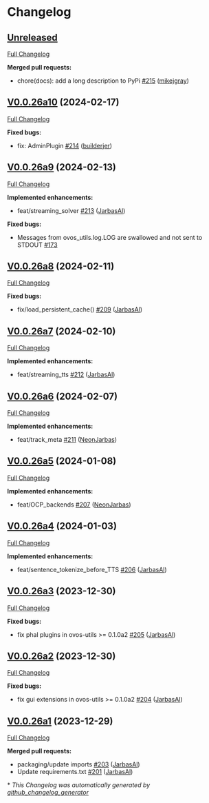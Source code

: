 # Changelog

## [Unreleased](https://github.com/OpenVoiceOS/ovos-plugin-manager/tree/HEAD)

[Full Changelog](https://github.com/OpenVoiceOS/ovos-plugin-manager/compare/V0.0.26a10...HEAD)

**Merged pull requests:**

- chore\(docs\): add a long description to PyPi [\#215](https://github.com/OpenVoiceOS/ovos-plugin-manager/pull/215) ([mikejgray](https://github.com/mikejgray))

## [V0.0.26a10](https://github.com/OpenVoiceOS/ovos-plugin-manager/tree/V0.0.26a10) (2024-02-17)

[Full Changelog](https://github.com/OpenVoiceOS/ovos-plugin-manager/compare/V0.0.26a9...V0.0.26a10)

**Fixed bugs:**

- fix: AdminPlugin [\#214](https://github.com/OpenVoiceOS/ovos-plugin-manager/pull/214) ([builderjer](https://github.com/builderjer))

## [V0.0.26a9](https://github.com/OpenVoiceOS/ovos-plugin-manager/tree/V0.0.26a9) (2024-02-13)

[Full Changelog](https://github.com/OpenVoiceOS/ovos-plugin-manager/compare/V0.0.26a8...V0.0.26a9)

**Implemented enhancements:**

- feat/streaming\_solver [\#213](https://github.com/OpenVoiceOS/ovos-plugin-manager/pull/213) ([JarbasAl](https://github.com/JarbasAl))

**Fixed bugs:**

- Messages from ovos\_utils.log.LOG are swallowed and not sent to STDOUT [\#173](https://github.com/OpenVoiceOS/ovos-plugin-manager/issues/173)

## [V0.0.26a8](https://github.com/OpenVoiceOS/ovos-plugin-manager/tree/V0.0.26a8) (2024-02-11)

[Full Changelog](https://github.com/OpenVoiceOS/ovos-plugin-manager/compare/V0.0.26a7...V0.0.26a8)

**Fixed bugs:**

- fix/load\_persistent\_cache\(\) [\#209](https://github.com/OpenVoiceOS/ovos-plugin-manager/pull/209) ([JarbasAl](https://github.com/JarbasAl))

## [V0.0.26a7](https://github.com/OpenVoiceOS/ovos-plugin-manager/tree/V0.0.26a7) (2024-02-10)

[Full Changelog](https://github.com/OpenVoiceOS/ovos-plugin-manager/compare/V0.0.26a6...V0.0.26a7)

**Implemented enhancements:**

- feat/streaming\_tts [\#212](https://github.com/OpenVoiceOS/ovos-plugin-manager/pull/212) ([JarbasAl](https://github.com/JarbasAl))

## [V0.0.26a6](https://github.com/OpenVoiceOS/ovos-plugin-manager/tree/V0.0.26a6) (2024-02-07)

[Full Changelog](https://github.com/OpenVoiceOS/ovos-plugin-manager/compare/V0.0.26a5...V0.0.26a6)

**Implemented enhancements:**

- feat/track\_meta [\#211](https://github.com/OpenVoiceOS/ovos-plugin-manager/pull/211) ([NeonJarbas](https://github.com/NeonJarbas))

## [V0.0.26a5](https://github.com/OpenVoiceOS/ovos-plugin-manager/tree/V0.0.26a5) (2024-01-08)

[Full Changelog](https://github.com/OpenVoiceOS/ovos-plugin-manager/compare/V0.0.26a4...V0.0.26a5)

**Implemented enhancements:**

- feat/OCP\_backends [\#207](https://github.com/OpenVoiceOS/ovos-plugin-manager/pull/207) ([NeonJarbas](https://github.com/NeonJarbas))

## [V0.0.26a4](https://github.com/OpenVoiceOS/ovos-plugin-manager/tree/V0.0.26a4) (2024-01-03)

[Full Changelog](https://github.com/OpenVoiceOS/ovos-plugin-manager/compare/V0.0.26a3...V0.0.26a4)

**Implemented enhancements:**

- feat/sentence\_tokenize\_before\_TTS [\#206](https://github.com/OpenVoiceOS/ovos-plugin-manager/pull/206) ([JarbasAl](https://github.com/JarbasAl))

## [V0.0.26a3](https://github.com/OpenVoiceOS/ovos-plugin-manager/tree/V0.0.26a3) (2023-12-30)

[Full Changelog](https://github.com/OpenVoiceOS/ovos-plugin-manager/compare/V0.0.26a2...V0.0.26a3)

**Fixed bugs:**

- fix phal plugins in ovos-utils \>= 0.1.0a2 [\#205](https://github.com/OpenVoiceOS/ovos-plugin-manager/pull/205) ([JarbasAl](https://github.com/JarbasAl))

## [V0.0.26a2](https://github.com/OpenVoiceOS/ovos-plugin-manager/tree/V0.0.26a2) (2023-12-30)

[Full Changelog](https://github.com/OpenVoiceOS/ovos-plugin-manager/compare/V0.0.26a1...V0.0.26a2)

**Fixed bugs:**

- fix gui extensions in ovos-utils \>= 0.1.0a2 [\#204](https://github.com/OpenVoiceOS/ovos-plugin-manager/pull/204) ([JarbasAl](https://github.com/JarbasAl))

## [V0.0.26a1](https://github.com/OpenVoiceOS/ovos-plugin-manager/tree/V0.0.26a1) (2023-12-29)

[Full Changelog](https://github.com/OpenVoiceOS/ovos-plugin-manager/compare/V0.0.25...V0.0.26a1)

**Merged pull requests:**

- packaging/update imports [\#203](https://github.com/OpenVoiceOS/ovos-plugin-manager/pull/203) ([JarbasAl](https://github.com/JarbasAl))
- Update requirements.txt [\#201](https://github.com/OpenVoiceOS/ovos-plugin-manager/pull/201) ([JarbasAl](https://github.com/JarbasAl))



\* *This Changelog was automatically generated by [github_changelog_generator](https://github.com/github-changelog-generator/github-changelog-generator)*
